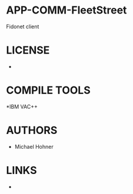 APP-COMM-FleetStreet
====================

Fidonet client

LICENSE
===============
- 

COMPILE TOOLS
===============
*IBM VAC++

AUTHORS
===============
* Michael Hohner 

LINKS
===============
* 





